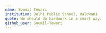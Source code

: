 ```yaml
---
name: Soumil Tewari
institution: Delhi Public School, Haldwani
quote: We should do hardwork in a smart way.
github_user: Soumil-Tewari
---
```

